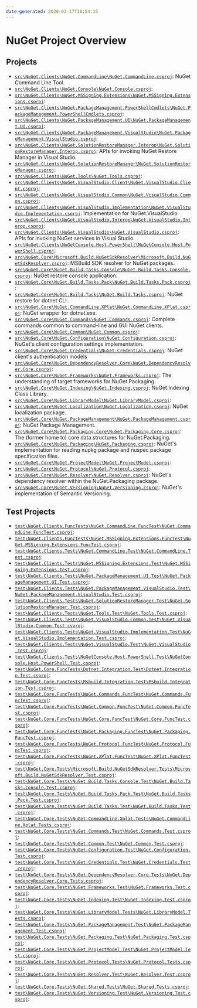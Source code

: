 ```yaml
---
date-generated: 2020-03-17T10:54:15
---
```




# NuGet Project Overview




## Projects


- [`src\NuGet.Clients\NuGet.CommandLine\NuGet.CommandLine.csproj`](https://github.com/NuGet/NuGet.Client/tree/dev/src/NuGet.Clients/NuGet.CommandLine/NuGet.CommandLine.csproj): NuGet Command Line Tool.
- [`src\NuGet.Clients\NuGet.Console\NuGet.Console.csproj`](https://github.com/NuGet/NuGet.Client/tree/dev/src/NuGet.Clients/NuGet.Console/NuGet.Console.csproj): 
- [`src\NuGet.Clients\NuGet.MSSigning.Extensions\NuGet.MSSigning.Extensions.csproj`](https://github.com/NuGet/NuGet.Client/tree/dev/src/NuGet.Clients/NuGet.MSSigning.Extensions/NuGet.MSSigning.Extensions.csproj): 
- [`src\NuGet.Clients\NuGet.PackageManagement.PowerShellCmdlets\NuGet.PackageManagement.PowerShellCmdlets.csproj`](https://github.com/NuGet/NuGet.Client/tree/dev/src/NuGet.Clients/NuGet.PackageManagement.PowerShellCmdlets/NuGet.PackageManagement.PowerShellCmdlets.csproj): 
- [`src\NuGet.Clients\NuGet.PackageManagement.UI\NuGet.PackageManagement.UI.csproj`](https://github.com/NuGet/NuGet.Client/tree/dev/src/NuGet.Clients/NuGet.PackageManagement.UI/NuGet.PackageManagement.UI.csproj): 
- [`src\NuGet.Clients\NuGet.PackageManagement.VisualStudio\NuGet.PackageManagement.VisualStudio.csproj`](https://github.com/NuGet/NuGet.Client/tree/dev/src/NuGet.Clients/NuGet.PackageManagement.VisualStudio/NuGet.PackageManagement.VisualStudio.csproj): 
- [`src\NuGet.Clients\NuGet.SolutionRestoreManager.Interop\NuGet.SolutionRestoreManager.Interop.csproj`](https://github.com/NuGet/NuGet.Client/tree/dev/src/NuGet.Clients/NuGet.SolutionRestoreManager.Interop/NuGet.SolutionRestoreManager.Interop.csproj): APIs for invoking NuGet Restore Manager in Visual Studio.
- [`src\NuGet.Clients\NuGet.SolutionRestoreManager\NuGet.SolutionRestoreManager.csproj`](https://github.com/NuGet/NuGet.Client/tree/dev/src/NuGet.Clients/NuGet.SolutionRestoreManager/NuGet.SolutionRestoreManager.csproj): 
- [`src\NuGet.Clients\NuGet.Tools\NuGet.Tools.csproj`](https://github.com/NuGet/NuGet.Client/tree/dev/src/NuGet.Clients/NuGet.Tools/NuGet.Tools.csproj): 
- [`src\NuGet.Clients\NuGet.VisualStudio.Client\NuGet.VisualStudio.Client.csproj`](https://github.com/NuGet/NuGet.Client/tree/dev/src/NuGet.Clients/NuGet.VisualStudio.Client/NuGet.VisualStudio.Client.csproj): 
- [`src\NuGet.Clients\NuGet.VisualStudio.Common\NuGet.VisualStudio.Common.csproj`](https://github.com/NuGet/NuGet.Client/tree/dev/src/NuGet.Clients/NuGet.VisualStudio.Common/NuGet.VisualStudio.Common.csproj): 
- [`src\NuGet.Clients\NuGet.VisualStudio.Implementation\NuGet.VisualStudio.Implementation.csproj`](https://github.com/NuGet/NuGet.Client/tree/dev/src/NuGet.Clients/NuGet.VisualStudio.Implementation/NuGet.VisualStudio.Implementation.csproj): Implementation for NuGet.VisualStudio
- [`src\NuGet.Clients\NuGet.VisualStudio.Interop\NuGet.VisualStudio.Interop.csproj`](https://github.com/NuGet/NuGet.Client/tree/dev/src/NuGet.Clients/NuGet.VisualStudio.Interop/NuGet.VisualStudio.Interop.csproj): 
- [`src\NuGet.Clients\NuGet.VisualStudio\NuGet.VisualStudio.csproj`](https://github.com/NuGet/NuGet.Client/tree/dev/src/NuGet.Clients/NuGet.VisualStudio/NuGet.VisualStudio.csproj): APIs for invoking NuGet services in Visual Studio.
- [`src\NuGet.Clients\NuGetConsole.Host.PowerShell\NuGetConsole.Host.PowerShell.csproj`](https://github.com/NuGet/NuGet.Client/tree/dev/src/NuGet.Clients/NuGetConsole.Host.PowerShell/NuGetConsole.Host.PowerShell.csproj): 
- [`src\NuGet.Core\Microsoft.Build.NuGetSdkResolver\Microsoft.Build.NuGetSdkResolver.csproj`](https://github.com/NuGet/NuGet.Client/tree/dev/src/NuGet.Core/Microsoft.Build.NuGetSdkResolver/Microsoft.Build.NuGetSdkResolver.csproj): MSBuild SDK resolver for NuGet packages.
- [`src\NuGet.Core\NuGet.Build.Tasks.Console\NuGet.Build.Tasks.Console.csproj`](https://github.com/NuGet/NuGet.Client/tree/dev/src/NuGet.Core/NuGet.Build.Tasks.Console/NuGet.Build.Tasks.Console.csproj): NuGet restore console application.
- [`src\NuGet.Core\NuGet.Build.Tasks.Pack\NuGet.Build.Tasks.Pack.csproj`](https://github.com/NuGet/NuGet.Client/tree/dev/src/NuGet.Core/NuGet.Build.Tasks.Pack/NuGet.Build.Tasks.Pack.csproj): 
- [`src\NuGet.Core\NuGet.Build.Tasks\NuGet.Build.Tasks.csproj`](https://github.com/NuGet/NuGet.Client/tree/dev/src/NuGet.Core/NuGet.Build.Tasks/NuGet.Build.Tasks.csproj): NuGet restore for dotnet CLI.
- [`src\NuGet.Core\NuGet.CommandLine.XPlat\NuGet.CommandLine.XPlat.csproj`](https://github.com/NuGet/NuGet.Client/tree/dev/src/NuGet.Core/NuGet.CommandLine.XPlat/NuGet.CommandLine.XPlat.csproj): NuGet wrapper for dotnet.exe.
- [`src\NuGet.Core\NuGet.Commands\NuGet.Commands.csproj`](https://github.com/NuGet/NuGet.Client/tree/dev/src/NuGet.Core/NuGet.Commands/NuGet.Commands.csproj): Complete commands common to command-line and GUI NuGet clients.
- [`src\NuGet.Core\NuGet.Common\NuGet.Common.csproj`](https://github.com/NuGet/NuGet.Client/tree/dev/src/NuGet.Core/NuGet.Common/NuGet.Common.csproj): 
- [`src\NuGet.Core\NuGet.Configuration\NuGet.Configuration.csproj`](https://github.com/NuGet/NuGet.Client/tree/dev/src/NuGet.Core/NuGet.Configuration/NuGet.Configuration.csproj): NuGet's client configuration settings implementation.
- [`src\NuGet.Core\NuGet.Credentials\NuGet.Credentials.csproj`](https://github.com/NuGet/NuGet.Client/tree/dev/src/NuGet.Core/NuGet.Credentials/NuGet.Credentials.csproj): NuGet client's authentication models
- [`src\NuGet.Core\NuGet.DependencyResolver.Core\NuGet.DependencyResolver.Core.csproj`](https://github.com/NuGet/NuGet.Client/tree/dev/src/NuGet.Core/NuGet.DependencyResolver.Core/NuGet.DependencyResolver.Core.csproj): 
- [`src\NuGet.Core\NuGet.Frameworks\NuGet.Frameworks.csproj`](https://github.com/NuGet/NuGet.Client/tree/dev/src/NuGet.Core/NuGet.Frameworks/NuGet.Frameworks.csproj): The understanding of target frameworks for NuGet.Packaging.
- [`src\NuGet.Core\NuGet.Indexing\NuGet.Indexing.csproj`](https://github.com/NuGet/NuGet.Client/tree/dev/src/NuGet.Core/NuGet.Indexing/NuGet.Indexing.csproj): NuGet.Indexing Class Library.
- [`src\NuGet.Core\NuGet.LibraryModel\NuGet.LibraryModel.csproj`](https://github.com/NuGet/NuGet.Client/tree/dev/src/NuGet.Core/NuGet.LibraryModel/NuGet.LibraryModel.csproj): 
- [`src\NuGet.Core\NuGet.Localization\NuGet.Localization.csproj`](https://github.com/NuGet/NuGet.Client/tree/dev/src/NuGet.Core/NuGet.Localization/NuGet.Localization.csproj): NuGet localization package.
- [`src\NuGet.Core\NuGet.PackageManagement\NuGet.PackageManagement.csproj`](https://github.com/NuGet/NuGet.Client/tree/dev/src/NuGet.Core/NuGet.PackageManagement/NuGet.PackageManagement.csproj): NuGet Package Management.
- [`src\NuGet.Core\NuGet.Packaging.Core\NuGet.Packaging.Core.csproj`](https://github.com/NuGet/NuGet.Client/tree/dev/src/NuGet.Core/NuGet.Packaging.Core/NuGet.Packaging.Core.csproj): The (former home to) core data structures for NuGet.Packaging.
- [`src\NuGet.Core\NuGet.Packaging\NuGet.Packaging.csproj`](https://github.com/NuGet/NuGet.Client/tree/dev/src/NuGet.Core/NuGet.Packaging/NuGet.Packaging.csproj): NuGet's implementation for reading nupkg package and nuspec package specification files.
- [`src\NuGet.Core\NuGet.ProjectModel\NuGet.ProjectModel.csproj`](https://github.com/NuGet/NuGet.Client/tree/dev/src/NuGet.Core/NuGet.ProjectModel/NuGet.ProjectModel.csproj): 
- [`src\NuGet.Core\NuGet.Protocol\NuGet.Protocol.csproj`](https://github.com/NuGet/NuGet.Client/tree/dev/src/NuGet.Core/NuGet.Protocol/NuGet.Protocol.csproj): 
- [`src\NuGet.Core\NuGet.Resolver\NuGet.Resolver.csproj`](https://github.com/NuGet/NuGet.Client/tree/dev/src/NuGet.Core/NuGet.Resolver/NuGet.Resolver.csproj): NuGet's dependency resolver within the NuGet.Packaging package.
- [`src\NuGet.Core\NuGet.Versioning\NuGet.Versioning.csproj`](https://github.com/NuGet/NuGet.Client/tree/dev/src/NuGet.Core/NuGet.Versioning/NuGet.Versioning.csproj): NuGet's implementation of Semantic Versioning.


## Test Projects


- [`test\NuGet.Clients.FuncTests\NuGet.CommandLine.FuncTest\NuGet.CommandLine.FuncTest.csproj`](https://github.com/NuGet/NuGet.Client/tree/dev/test/NuGet.Clients.FuncTests/NuGet.CommandLine.FuncTest/NuGet.CommandLine.FuncTest.csproj): 
- [`test\NuGet.Clients.FuncTests\NuGet.MSSigning.Extensions.FuncTest\NuGet.MSSigning.Extensions.FuncTest.csproj`](https://github.com/NuGet/NuGet.Client/tree/dev/test/NuGet.Clients.FuncTests/NuGet.MSSigning.Extensions.FuncTest/NuGet.MSSigning.Extensions.FuncTest.csproj): 
- [`test\NuGet.Clients.Tests\NuGet.CommandLine.Test\NuGet.CommandLine.Test.csproj`](https://github.com/NuGet/NuGet.Client/tree/dev/test/NuGet.Clients.Tests/NuGet.CommandLine.Test/NuGet.CommandLine.Test.csproj): 
- [`test\NuGet.Clients.Tests\NuGet.MSSigning.Extensions.Test\NuGet.MSSigning.Extensions.Test.csproj`](https://github.com/NuGet/NuGet.Client/tree/dev/test/NuGet.Clients.Tests/NuGet.MSSigning.Extensions.Test/NuGet.MSSigning.Extensions.Test.csproj): 
- [`test\NuGet.Clients.Tests\NuGet.PackageManagement.UI.Test\NuGet.PackageManagement.UI.Test.csproj`](https://github.com/NuGet/NuGet.Client/tree/dev/test/NuGet.Clients.Tests/NuGet.PackageManagement.UI.Test/NuGet.PackageManagement.UI.Test.csproj): 
- [`test\NuGet.Clients.Tests\NuGet.PackageManagement.VisualStudio.Test\NuGet.PackageManagement.VisualStudio.Test.csproj`](https://github.com/NuGet/NuGet.Client/tree/dev/test/NuGet.Clients.Tests/NuGet.PackageManagement.VisualStudio.Test/NuGet.PackageManagement.VisualStudio.Test.csproj): 
- [`test\NuGet.Clients.Tests\NuGet.SolutionRestoreManager.Test\NuGet.SolutionRestoreManager.Test.csproj`](https://github.com/NuGet/NuGet.Client/tree/dev/test/NuGet.Clients.Tests/NuGet.SolutionRestoreManager.Test/NuGet.SolutionRestoreManager.Test.csproj): 
- [`test\NuGet.Clients.Tests\NuGet.Tools.Test\NuGet.Tools.Test.csproj`](https://github.com/NuGet/NuGet.Client/tree/dev/test/NuGet.Clients.Tests/NuGet.Tools.Test/NuGet.Tools.Test.csproj): 
- [`test\NuGet.Clients.Tests\NuGet.VisualStudio.Common.Test\NuGet.VisualStudio.Common.Test.csproj`](https://github.com/NuGet/NuGet.Client/tree/dev/test/NuGet.Clients.Tests/NuGet.VisualStudio.Common.Test/NuGet.VisualStudio.Common.Test.csproj): 
- [`test\NuGet.Clients.Tests\NuGet.VisualStudio.Implementation.Test\NuGet.VisualStudio.Implementation.Test.csproj`](https://github.com/NuGet/NuGet.Client/tree/dev/test/NuGet.Clients.Tests/NuGet.VisualStudio.Implementation.Test/NuGet.VisualStudio.Implementation.Test.csproj): 
- [`test\NuGet.Clients.Tests\NuGet.VisualStudio.Test\NuGet.VisualStudio.Test.csproj`](https://github.com/NuGet/NuGet.Client/tree/dev/test/NuGet.Clients.Tests/NuGet.VisualStudio.Test/NuGet.VisualStudio.Test.csproj): 
- [`test\NuGet.Clients.Tests\NuGetConsole.Host.PowerShell.Test\NuGetConsole.Host.PowerShell.Test.csproj`](https://github.com/NuGet/NuGet.Client/tree/dev/test/NuGet.Clients.Tests/NuGetConsole.Host.PowerShell.Test/NuGetConsole.Host.PowerShell.Test.csproj): 
- [`test\NuGet.Core.FuncTests\Dotnet.Integration.Test\Dotnet.Integration.Test.csproj`](https://github.com/NuGet/NuGet.Client/tree/dev/test/NuGet.Core.FuncTests/Dotnet.Integration.Test/Dotnet.Integration.Test.csproj): 
- [`test\NuGet.Core.FuncTests\Msbuild.Integration.Test\Msbuild.Integration.Test.csproj`](https://github.com/NuGet/NuGet.Client/tree/dev/test/NuGet.Core.FuncTests/Msbuild.Integration.Test/Msbuild.Integration.Test.csproj): 
- [`test\NuGet.Core.FuncTests\NuGet.Commands.FuncTest\NuGet.Commands.FuncTest.csproj`](https://github.com/NuGet/NuGet.Client/tree/dev/test/NuGet.Core.FuncTests/NuGet.Commands.FuncTest/NuGet.Commands.FuncTest.csproj): 
- [`test\NuGet.Core.FuncTests\NuGet.Common.FuncTest\NuGet.Common.FuncTest.csproj`](https://github.com/NuGet/NuGet.Client/tree/dev/test/NuGet.Core.FuncTests/NuGet.Common.FuncTest/NuGet.Common.FuncTest.csproj): 
- [`test\NuGet.Core.FuncTests\NuGet.Core.FuncTest\NuGet.Core.FuncTest.csproj`](https://github.com/NuGet/NuGet.Client/tree/dev/test/NuGet.Core.FuncTests/NuGet.Core.FuncTest/NuGet.Core.FuncTest.csproj): 
- [`test\NuGet.Core.FuncTests\NuGet.Packaging.FuncTest\NuGet.Packaging.FuncTest.csproj`](https://github.com/NuGet/NuGet.Client/tree/dev/test/NuGet.Core.FuncTests/NuGet.Packaging.FuncTest/NuGet.Packaging.FuncTest.csproj): 
- [`test\NuGet.Core.FuncTests\NuGet.Protocol.FuncTest\NuGet.Protocol.FuncTest.csproj`](https://github.com/NuGet/NuGet.Client/tree/dev/test/NuGet.Core.FuncTests/NuGet.Protocol.FuncTest/NuGet.Protocol.FuncTest.csproj): 
- [`test\NuGet.Core.FuncTests\NuGet.XPlat.FuncTest\NuGet.XPlat.FuncTest.csproj`](https://github.com/NuGet/NuGet.Client/tree/dev/test/NuGet.Core.FuncTests/NuGet.XPlat.FuncTest/NuGet.XPlat.FuncTest.csproj): 
- [`test\NuGet.Core.Tests\Microsoft.Build.NuGetSdkResolver.Tests\Microsoft.Build.NuGetSdkResolver.Test.csproj`](https://github.com/NuGet/NuGet.Client/tree/dev/test/NuGet.Core.Tests/Microsoft.Build.NuGetSdkResolver.Tests/Microsoft.Build.NuGetSdkResolver.Test.csproj): 
- [`test\NuGet.Core.Tests\NuGet.Build.Tasks.Console.Test\NuGet.Build.Tasks.Console.Test.csproj`](https://github.com/NuGet/NuGet.Client/tree/dev/test/NuGet.Core.Tests/NuGet.Build.Tasks.Console.Test/NuGet.Build.Tasks.Console.Test.csproj): 
- [`test\NuGet.Core.Tests\NuGet.Build.Tasks.Pack.Test\NuGet.Build.Tasks.Pack.Test.csproj`](https://github.com/NuGet/NuGet.Client/tree/dev/test/NuGet.Core.Tests/NuGet.Build.Tasks.Pack.Test/NuGet.Build.Tasks.Pack.Test.csproj): 
- [`test\NuGet.Core.Tests\NuGet.Build.Tasks.Test\NuGet.Build.Tasks.Test.csproj`](https://github.com/NuGet/NuGet.Client/tree/dev/test/NuGet.Core.Tests/NuGet.Build.Tasks.Test/NuGet.Build.Tasks.Test.csproj): 
- [`test\NuGet.Core.Tests\NuGet.CommandLine.Xplat.Tests\NuGet.CommandLine.Xplat.Tests.csproj`](https://github.com/NuGet/NuGet.Client/tree/dev/test/NuGet.Core.Tests/NuGet.CommandLine.Xplat.Tests/NuGet.CommandLine.Xplat.Tests.csproj): 
- [`test\NuGet.Core.Tests\NuGet.Commands.Test\NuGet.Commands.Test.csproj`](https://github.com/NuGet/NuGet.Client/tree/dev/test/NuGet.Core.Tests/NuGet.Commands.Test/NuGet.Commands.Test.csproj): 
- [`test\NuGet.Core.Tests\NuGet.Common.Test\NuGet.Common.Test.csproj`](https://github.com/NuGet/NuGet.Client/tree/dev/test/NuGet.Core.Tests/NuGet.Common.Test/NuGet.Common.Test.csproj): 
- [`test\NuGet.Core.Tests\NuGet.Configuration.Test\NuGet.Configuration.Test.csproj`](https://github.com/NuGet/NuGet.Client/tree/dev/test/NuGet.Core.Tests/NuGet.Configuration.Test/NuGet.Configuration.Test.csproj): 
- [`test\NuGet.Core.Tests\NuGet.Credentials.Test\NuGet.Credentials.Test.csproj`](https://github.com/NuGet/NuGet.Client/tree/dev/test/NuGet.Core.Tests/NuGet.Credentials.Test/NuGet.Credentials.Test.csproj): 
- [`test\NuGet.Core.Tests\NuGet.DependencyResolver.Core.Tests\NuGet.DependencyResolver.Core.Tests.csproj`](https://github.com/NuGet/NuGet.Client/tree/dev/test/NuGet.Core.Tests/NuGet.DependencyResolver.Core.Tests/NuGet.DependencyResolver.Core.Tests.csproj): 
- [`test\NuGet.Core.Tests\NuGet.Frameworks.Test\NuGet.Frameworks.Test.csproj`](https://github.com/NuGet/NuGet.Client/tree/dev/test/NuGet.Core.Tests/NuGet.Frameworks.Test/NuGet.Frameworks.Test.csproj): 
- [`test\NuGet.Core.Tests\NuGet.Indexing.Test\NuGet.Indexing.Test.csproj`](https://github.com/NuGet/NuGet.Client/tree/dev/test/NuGet.Core.Tests/NuGet.Indexing.Test/NuGet.Indexing.Test.csproj): 
- [`test\NuGet.Core.Tests\NuGet.LibraryModel.Tests\NuGet.LibraryModel.Tests.csproj`](https://github.com/NuGet/NuGet.Client/tree/dev/test/NuGet.Core.Tests/NuGet.LibraryModel.Tests/NuGet.LibraryModel.Tests.csproj): 
- [`test\NuGet.Core.Tests\NuGet.PackageManagement.Test\NuGet.PackageManagement.Test.csproj`](https://github.com/NuGet/NuGet.Client/tree/dev/test/NuGet.Core.Tests/NuGet.PackageManagement.Test/NuGet.PackageManagement.Test.csproj): 
- [`test\NuGet.Core.Tests\NuGet.Packaging.Test\NuGet.Packaging.Test.csproj`](https://github.com/NuGet/NuGet.Client/tree/dev/test/NuGet.Core.Tests/NuGet.Packaging.Test/NuGet.Packaging.Test.csproj): 
- [`test\NuGet.Core.Tests\NuGet.ProjectModel.Test\NuGet.ProjectModel.Test.csproj`](https://github.com/NuGet/NuGet.Client/tree/dev/test/NuGet.Core.Tests/NuGet.ProjectModel.Test/NuGet.ProjectModel.Test.csproj): 
- [`test\NuGet.Core.Tests\NuGet.Protocol.Tests\NuGet.Protocol.Tests.csproj`](https://github.com/NuGet/NuGet.Client/tree/dev/test/NuGet.Core.Tests/NuGet.Protocol.Tests/NuGet.Protocol.Tests.csproj): 
- [`test\NuGet.Core.Tests\NuGet.Resolver.Test\NuGet.Resolver.Test.csproj`](https://github.com/NuGet/NuGet.Client/tree/dev/test/NuGet.Core.Tests/NuGet.Resolver.Test/NuGet.Resolver.Test.csproj): 
- [`test\NuGet.Core.Tests\NuGet.Shared.Tests\NuGet.Shared.Tests.csproj`](https://github.com/NuGet/NuGet.Client/tree/dev/test/NuGet.Core.Tests/NuGet.Shared.Tests/NuGet.Shared.Tests.csproj): 
- [`test\NuGet.Core.Tests\NuGet.Versioning.Test\NuGet.Versioning.Test.csproj`](https://github.com/NuGet/NuGet.Client/tree/dev/test/NuGet.Core.Tests/NuGet.Versioning.Test/NuGet.Versioning.Test.csproj): 
